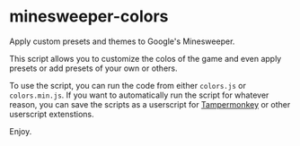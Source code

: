 # minesweeper-colors
Apply custom presets and themes to Google's Minesweeper.

This script allows you to customize the colos of the game and even apply presets or add presets of your own or others.

To use the script, you can run the code from either `colors.js` or `colors.min.js`.
If you want to automatically run the script for whatever reason, you can save the scripts as a userscript for [Tampermonkey](https://www.tampermonkey.net) or other userscript extenstions.

Enjoy.

